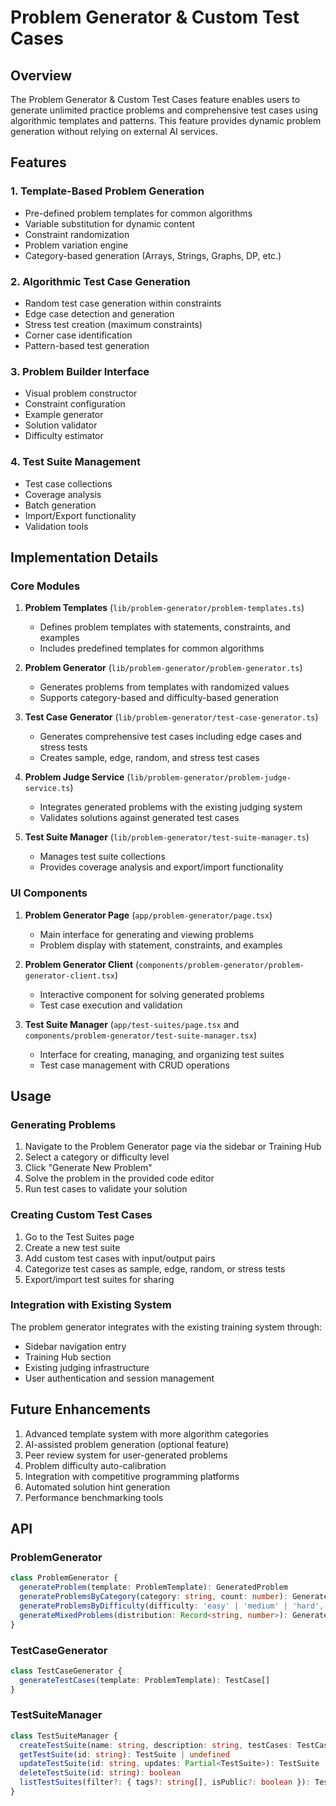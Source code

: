 # Problem Generator & Custom Test Cases

## Overview

The Problem Generator & Custom Test Cases feature enables users to generate unlimited practice problems and comprehensive test cases using algorithmic templates and patterns. This feature provides dynamic problem generation without relying on external AI services.

## Features

### 1. Template-Based Problem Generation
- Pre-defined problem templates for common algorithms
- Variable substitution for dynamic content
- Constraint randomization
- Problem variation engine
- Category-based generation (Arrays, Strings, Graphs, DP, etc.)

### 2. Algorithmic Test Case Generation
- Random test case generation within constraints
- Edge case detection and generation
- Stress test creation (maximum constraints)
- Corner case identification
- Pattern-based test generation

### 3. Problem Builder Interface
- Visual problem constructor
- Constraint configuration
- Example generator
- Solution validator
- Difficulty estimator

### 4. Test Suite Management
- Test case collections
- Coverage analysis
- Batch generation
- Import/Export functionality
- Validation tools

## Implementation Details

### Core Modules

1. **Problem Templates** (`lib/problem-generator/problem-templates.ts`)
   - Defines problem templates with statements, constraints, and examples
   - Includes predefined templates for common algorithms

2. **Problem Generator** (`lib/problem-generator/problem-generator.ts`)
   - Generates problems from templates with randomized values
   - Supports category-based and difficulty-based generation

3. **Test Case Generator** (`lib/problem-generator/test-case-generator.ts`)
   - Generates comprehensive test cases including edge cases and stress tests
   - Creates sample, edge, random, and stress test cases

4. **Problem Judge Service** (`lib/problem-generator/problem-judge-service.ts`)
   - Integrates generated problems with the existing judging system
   - Validates solutions against generated test cases

5. **Test Suite Manager** (`lib/problem-generator/test-suite-manager.ts`)
   - Manages test suite collections
   - Provides coverage analysis and export/import functionality

### UI Components

1. **Problem Generator Page** (`app/problem-generator/page.tsx`)
   - Main interface for generating and viewing problems
   - Problem display with statement, constraints, and examples

2. **Problem Generator Client** (`components/problem-generator/problem-generator-client.tsx`)
   - Interactive component for solving generated problems
   - Test case execution and validation

3. **Test Suite Manager** (`app/test-suites/page.tsx` and `components/problem-generator/test-suite-manager.tsx`)
   - Interface for creating, managing, and organizing test suites
   - Test case management with CRUD operations

## Usage

### Generating Problems
1. Navigate to the Problem Generator page via the sidebar or Training Hub
2. Select a category or difficulty level
3. Click "Generate New Problem"
4. Solve the problem in the provided code editor
5. Run test cases to validate your solution

### Creating Custom Test Cases
1. Go to the Test Suites page
2. Create a new test suite
3. Add custom test cases with input/output pairs
4. Categorize test cases as sample, edge, random, or stress tests
5. Export/import test suites for sharing

### Integration with Existing System
The problem generator integrates with the existing training system through:
- Sidebar navigation entry
- Training Hub section
- Existing judging infrastructure
- User authentication and session management

## Future Enhancements

1. Advanced template system with more algorithm categories
2. AI-assisted problem generation (optional feature)
3. Peer review system for user-generated problems
4. Problem difficulty auto-calibration
5. Integration with competitive programming platforms
6. Automated solution hint generation
7. Performance benchmarking tools

## API

### ProblemGenerator
```typescript
class ProblemGenerator {
  generateProblem(template: ProblemTemplate): GeneratedProblem
  generateProblemsByCategory(category: string, count: number): GeneratedProblem[]
  generateProblemsByDifficulty(difficulty: 'easy' | 'medium' | 'hard', count: number): GeneratedProblem[]
  generateMixedProblems(distribution: Record<string, number>): GeneratedProblem[]
}
```

### TestCaseGenerator
```typescript
class TestCaseGenerator {
  generateTestCases(template: ProblemTemplate): TestCase[]
}
```

### TestSuiteManager
```typescript
class TestSuiteManager {
  createTestSuite(name: string, description: string, testCases: TestCase[]): TestSuite
  getTestSuite(id: string): TestSuite | undefined
  updateTestSuite(id: string, updates: Partial<TestSuite>): TestSuite | undefined
  deleteTestSuite(id: string): boolean
  listTestSuites(filter?: { tags?: string[], isPublic?: boolean }): TestSuite[]
}
```